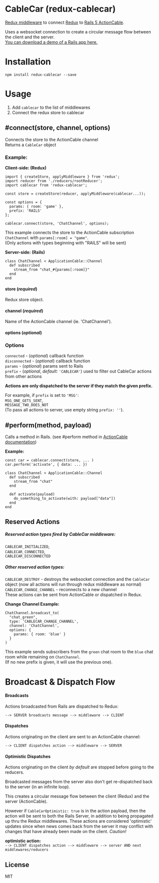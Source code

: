 # CableCar (redux-cablecar)

[Redux middleware](http://redux.js.org/docs/api/applyMiddleware.html) to connect [Redux](http://redux.js.org/) to [Rails 5 ActionCable](http://edgeguides.rubyonrails.org/action_cable_overview.html).  

Uses a websocket connection to create a circular message flow between the client and the server.  
[You can download a demo of a Rails app here.](https://github.com/ndhays/redux-cablecar-Rails-Demo-App)

# Installation
`npm install redux-cablecar --save`

# Usage
1. Add `cablecar` to the list of middlewares
2. Connect the redux store to cablecar

## #connect(store, channel, options)
Connects the store to the ActionCable channel   
Returns a `CableCar` object

### Example:
**Client-side: (Redux)**
```js6
import { createStore, applyMiddleware } from 'redux';
import reducer from './reducers/rootReducer';
import cablecar from 'redux-cablecar';

const store = createStore(reducer, applyMiddleware(cablecar...));

const options = {
  params: { room: 'game' }, 
  prefix: 'RAILS'
};

cablecar.connect(store, 'ChatChannel', options);
```
This example connects the store to the ActionCable subscription `ChatChannel` with `params[:room] = "game"`.  
(Only actions with types beginning with "RAILS" will be sent)  

**Server-side: (Rails)**
```rubyonrails
class ChatChannel < ApplicationCable::Channel
  def subscribed
    stream_from "chat_#{params[:room]}"
  end
end
```
#### store (*required*)  
Redux store object.  

#### channel (*required*)  
Name of the ActionCable channel (ie. 'ChatChannel').  

#### options (*optional*)  

### Options  
`connected` - (*optional*) callback function  
`disconnected` - (*optional*) callback function  
`params` - (*optional*) params sent to Rails  
`prefix` - (*optional*, *default:* `'CABLECAR'`) used to filter out CableCar actions from other actions  
  
**Actions are only dispatched to the server if they match the given prefix.**  
  
For example, if `prefix` is set to `'MSG'`:  
`MSG_ONE_GETS_SENT`,  
`MESSAGE_TWO_DOES_NOT`  
(To pass all actions to server, use empty string `prefix: ''`).

## #perform(method, payload)
Calls a method in Rails. (see #perform method in [ActionCable documentation](http://edgeguides.rubyonrails.org/action_cable_overview.html))

**Example:**
```js6
const car = cablecar.connect(store, ... )
car.perform('activate', { data: ... })
```
```rubyonrails
class ChatChannel < ApplicationCable::Channel
  def subscribed
    stream_from "chat"
  end

  def activate(payload)
    do_something_to_activate(with: payload["data"])
  end
end
```

## Reserved Actions
##### Reserved action types fired by CableCar middleware:
`CABLECAR_INITIALIZED`,  
`CABLECAR_CONNECTED`,  
`CABLECAR_DISCONNECTED`  

##### Other reserved action types:
`CABLECAR_DESTROY` - destroys the websocket connection and the `CableCar`
  object (now all actions will run through redux middleware as normal)  
`CABLECAR_CHANGE_CHANNEL` - reconnects to a new channel  
These actions can be sent from ActionCable or dispatched in Redux.  

**Change Channel Example:**  
```rubyonrails
ChatChannel.broadcast_to(
  "chat_green",
  type: 'CABLECAR_CHANGE_CHANNEL',
  channel: 'ChatChannel',
  options: {
    params: { room: 'blue' }
  }
)
```

This example sends subscribers from the `green` chat room to the `blue` chat room while remaining on `ChatChannel`.  
(If no new prefix is given, it will use the previous one).  

# Broadcast & Dispatch Flow
#### Broadcasts
Actions broadcasted from Rails are dispatched to Redux:

`--> SERVER broadcasts message --> middleware --> CLIENT`

#### Dispatches
Actions originating on the client are sent to an ActionCable channel:

`--> CLIENT dispatches action --> middleware --> SERVER`

#### Optimistic Dispatches
Actions originating on the client *by default* are stopped before going to the reducers.

Broadcasted messages from the server also don't get re-dispatched back to the server (in an infinite loop).  

This creates a circular message flow between the client (Redux) and the server (ActionCable).  

However if `CableCarOptimistic: true` is in the action payload, then the action will be sent to both the Rails Server, in addition to being propagated up thru the Redux middlewares. These actions are considered 'optimistic' updates since when news comes back from the server it may conflict with changes that have already been made on the client. *Caution!*

**optimistic action:**  
`--> CLIENT dispatches action --> middleware --> server AND next middlewares/reducers`

## License

MIT
